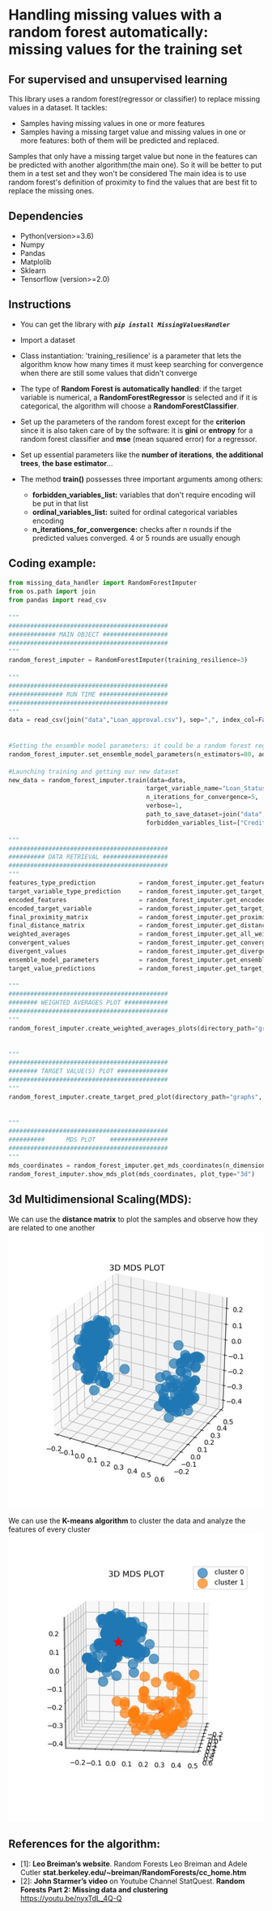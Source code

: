 # Handling missing values with a random forest automatically: missing values for the training set
## For supervised and unsupervised learning

This library uses a random forest(regressor or classifier) to replace missing values in a dataset. It tackles:
- Samples having missing values in one or more features
- Samples having a missing target value and missing values in one or more features: both of them will be predicted and replaced.

Samples that only have a missing target value but none in the features can be predicted with another algorithm(the main one). So it will be better to put them in a test set and they won't be considered The main idea is to use random forest's definition of proximity to find the values that are best fit to replace the missing ones.
    
## Dependencies
- Python(version>=3.6)
- Numpy
- Pandas
- Matplolib
- Sklearn
- Tensorflow (version>=2.0)

## Instructions

- You can get the library with ***```pip install MissingValuesHandler```***

- Import a dataset

- Class instantiation: 'training_resilience' is a parameter that lets the algorithm know how many times it must keep searching for convergence when there are still some values that didn't converge 

- The type of **Random Forest is automatically handled**: if the target variable is numerical, a **RandomForestRegressor** is selected and if it is categorical, the algorithm will choose a **RandomForestClassifier**.

- Set up the parameters of the random forest except for the **criterion** since it is also taken care of by the software: it is **gini** or **entropy** for a random forest classifier and **mse** (mean squared error) for a regressor. 
- Set up essential parameters like the **number of iterations**, **the additional trees**, **the base estimator**…
- The method **train()** possesses three important arguments among others:
     - **forbidden_variables_list:** variables that don't require encoding will be put in that list
     - **ordinal_variables_list:** suited for ordinal categorical variables encoding
     - **n_iterations_for_convergence:** checks after n rounds if the predicted values converged. 4 or 5 rounds are usually enough

## Coding example:
```python
from missing_data_handler import RandomForestImputer
from os.path import join
from pandas import read_csv

"""
############################################
############# MAIN OBJECT ##################
############################################
"""
random_forest_imputer = RandomForestImputer(training_resilience=3)

"""
############################################
############### RUN TIME ###################
############################################
"""
data = read_csv(join("data","Loan_approval.csv"), sep=",", index_col=False)


#Setting the ensemble model parameters: it could be a random forest regressor or classifier
random_forest_imputer.set_ensemble_model_parameters(n_estimators=80, additional_estimators=20)

#Launching training and getting our new dataset
new_data = random_forest_imputer.train(data=data, 
                                      target_variable_name="Loan_Status",  
                                      n_iterations_for_convergence=5,
                                      verbose=1,
                                      path_to_save_dataset=join("data", "Loan_approval_no_nan.csv"),
                                      forbidden_variables_list=["Credit_History"])

"""
############################################
########## DATA RETRIEVAL ##################
############################################
"""
features_type_prediction            = random_forest_imputer.get_features_type_predictions()
target_variable_type_prediction     = random_forest_imputer.get_target_variable_type_prediction()
encoded_features                    = random_forest_imputer.get_encoded_features()
encoded_target_variable             = random_forest_imputer.get_target_variable_encoded()
final_proximity_matrix              = random_forest_imputer.get_proximity_matrix()
final_distance_matrix               = random_forest_imputer.get_distance_matrix()
weighted_averages                   = random_forest_imputer.get_all_weighted_averages()
convergent_values                   = random_forest_imputer.get_convergent_values()
divergent_values                    = random_forest_imputer.get_divergent_values()
ensemble_model_parameters           = random_forest_imputer.get_ensemble_model_parameters()
target_value_predictions            = random_forest_imputer.get_target_values_predictions()

"""
############################################
######## WEIGHTED AVERAGES PLOT ############
############################################
"""
random_forest_imputer.create_weighted_averages_plots(directory_path="graphs", both_graphs=1, verbose=1)


"""
############################################
######## TARGET VALUE(S) PLOT ##############
############################################
"""
random_forest_imputer.create_target_pred_plot(directory_path="graphs", verbose=1)


"""
############################################
##########      MDS PLOT    ################
############################################
"""
mds_coordinates = random_forest_imputer.get_mds_coordinates(n_dimensions=3)
random_forest_imputer.show_mds_plot(mds_coordinates, plot_type="3d")
```

## 3d Multidimensional Scaling(MDS):
We can use the **distance matrix** to plot the samples and observe how they are related to one another
![alt_text](3d_mds_plot.jpg) 

We can use the **K-means algorithm** to cluster the data and analyze the features of every cluster
![alt_text](3d_mds_plot_k_means.jpg)



## References for the algorithm:
- [1]: **Leo Breiman’s website**. Random Forests Leo Breiman and Adele Cutler **stat.berkeley.edu/~breiman/RandomForests/cc_home.htm**
- [2]: **John Starmer’s video** on Youtube Channel StatQuest. **Random Forests Part 2: Missing data and clustering** https://youtu.be/nyxTdL_4Q-Q
